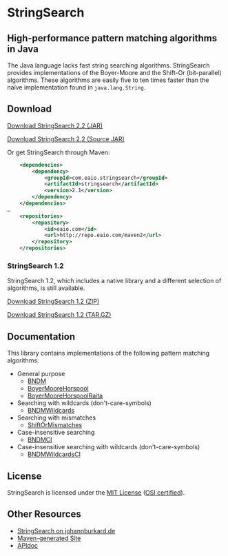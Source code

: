 # StringSearch
## High-performance pattern matching algorithms in Java

The Java language lacks fast string searching algorithms. StringSearch provides implementations of the Boyer-Moore and the Shift-Or (bit-parallel) algorithms. These algorithms are easily five to ten times faster than the naïve implementation found in `java.lang.String`.

## Download

[Download StringSearch 2.2 (JAR)](http://repo.eaio.com/maven2/com/eaio/stringsearch/stringsearch/2.2/stringsearch-2.2.jar)

[Download StringSearch 2.2 (Source JAR)](http://repo.eaio.com/maven2/com/eaio/stringsearch/stringsearch/2.2/stringsearch-2.2-sources.jar)

Or get StringSearch through Maven:

```XML
	<dependencies>
		<dependency>
			<groupId>com.eaio.stringsearch</groupId>
			<artifactId>stringsearch</artifactId>
			<version>2.1</version>
		</dependency>
	</dependencies>
…
	<repositories>
		<repository>
			<id>eaio.com</id>
			<url>http://repo.eaio.com/maven2</url>
		</repository>
	</repositories>
```

### StringSearch 1.2

StringSearch 1.2, which includes a native library and a different selection of algorithms, is still available.

[Download StringSearch 1.2 (ZIP)](http://johannburkard.de/software/stringsearch/stringsearch-1.2.zip)

[Download StringSearch 1.2 (TAR.GZ)](http://johannburkard.de/software/stringsearch/stringsearch-1.2.tar.gz)

## Documentation

This library contains implementations of the following pattern matching algorithms:

* General purpose
	* [BNDM](http://johannburkard.de/software/stringsearch/site/apidocs/com/eaio/stringsearch/BNDM.html)
	* [BoyerMooreHorspool](http://johannburkard.de/software/stringsearch/site/apidocs/com/eaio/stringsearch/BoyerMooreHorspool.html)
	* [BoyerMooreHorspoolRaita](http://johannburkard.de/software/stringsearch/site/apidocs/com/eaio/stringsearch/BoyerMooreHorspoolRaita.html)
* Searching with wildcards (don't-care-symbols)
	* [BNDMWildcards](http://johannburkard.de/software/stringsearch/site/apidocs/com/eaio/stringsearch/BNDMWildcards.html)
* Searching with mismatches
	* [ShiftOrMismatches](http://johannburkard.de/software/stringsearch/site/apidocs/com/eaio/stringsearch/ShiftOrMismatches.html)
* Case-insensitive searching
	* [BNDMCI](http://johannburkard.de/software/stringsearch/site/apidocs/com/eaio/stringsearch/BNDMCI.html)
* Case-insensitive searching with wildcards (don't-care-symbols)
	* [BNDMWildcardsCI](http://johannburkard.de/software/stringsearch/site/apidocs/com/eaio/stringsearch/BNDMWildcardsCI.html)

## License

StringSearch is licensed under the [MIT License](http://johannburkard.de/software/stringsearch/copying.txt)  ([OSI certified](http://opensource.org/licenses/mit-license.php)).

## Other Resources

* [StringSearch on johannburkard.de](http://johannburkard.de/software/stringsearch/)
* [Maven-generated Site](http://johannburkard.de/software/stringsearch/site/)
* [APIdoc](http://johannburkard.de/software/stringsearch/site/apidocs/)
